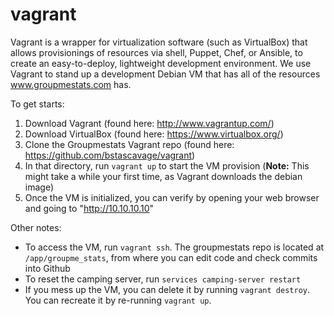 vagrant
=======
Vagrant is a wrapper for virtualization software (such as VirtualBox) that allows provisionings of resources via shell, Puppet, Chef, or Ansible, to create an easy-to-deploy, lightweight development environment.  We use Vagrant to stand up a development Debian VM that has all of the resources www.groupmestats.com has.

To get starts:

1. Download Vagrant (found here: http://www.vagrantup.com/)
2. Download VirtualBox (found here: https://www.virtualbox.org/)
3. Clone the Groupmestats Vagrant repo (found here: https://github.com/bstascavage/vagrant)
4. In that directory, run `vagrant up` to start the VM provision (**Note:** This might take a while your first time, as Vagrant downloads the debian image)
5. Once the VM is initialized, you can verify by opening your web browser and going to "http://10.10.10.10"

Other notes:

* To access the VM, run `vagrant ssh`.  The groupmestats repo is located at `/app/groupme_stats`, from where you can edit code and check commits into Github
* To reset the camping server, run `services camping-server restart`
* If you mess up the VM, you can delete it by running `vagrant destroy`.  You can recreate it by re-running `vagrant up`.
